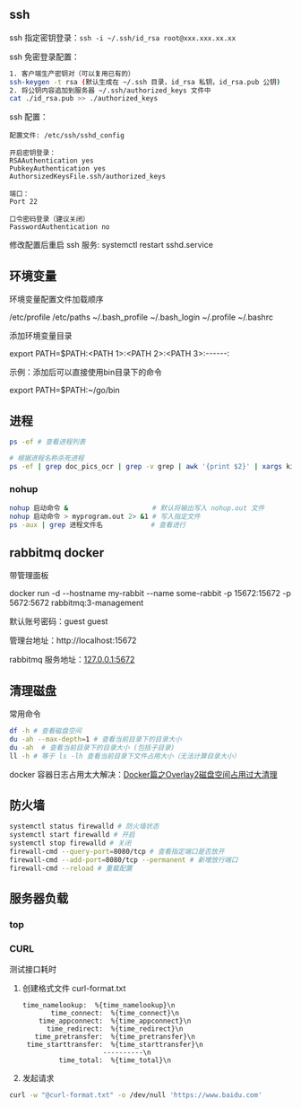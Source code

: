 ## ssh

ssh 指定密钥登录：`ssh -i ~/.ssh/id_rsa root@xxx.xxx.xx.xx`

ssh 免密登录配置：

```bash
1. 客户端生产密钥对（可以复用已有的）
ssh-keygen -t rsa (默认生成在 ~/.ssh 目录，id_rsa 私钥，id_rsa.pub 公钥)
2. 将公钥内容追加到服务器 ~/.ssh/authorized_keys 文件中
cat ./id_rsa.pub >> ./authorized_keys
```

ssh 配置：

```
配置文件: /etc/ssh/sshd_config

开启密钥登录：
RSAAuthentication yes
PubkeyAuthentication yes
AuthorsizedKeysFile.ssh/authorized_keys

端口：
Port 22

口令密码登录（建议关闭）
PasswordAuthentication no
```

修改配置后重启 ssh 服务: systemctl restart sshd.service

## 环境变量

环境变量配置文件加载顺序

/etc/profile /etc/paths ~/.bash_profile ~/.bash_login ~/.profile ~/.bashrc

添加环境变量目录

export PATH=$PATH:<PATH 1>:<PATH 2>:<PATH 3>:------:<PATH N>

示例：添加后可以直接使用bin目录下的命令

export PATH=$PATH:~/go/bin

## 进程

```bash
ps -ef # 查看进程列表

# 根据进程名称杀死进程
ps -ef | grep doc_pics_ocr | grep -v grep | awk '{print $2}' | xargs kill -9
```

### nohup

```bash
nohup 启动命令 &                     # 默认将输出写入 nohup.out 文件
nohup 启动命令 > myprogram.out 2> &1 # 写入指定文件
ps -aux | grep 进程文件名            # 查看进行
```

## rabbitmq docker

带管理面板

docker run -d --hostname my-rabbit --name some-rabbit -p 15672:15672 -p 5672:5672 rabbitmq:3-management

默认账号密码：guest guest

管理台地址：http://localhost:15672

rabbitmq 服务地址：[127.0.0.1:5672](http://127.0.0.1:5672)

## 清理磁盘

常用命令

```bash
df -h # 查看磁盘空间
du -ah --max-depth=1 # 查看当前目录下的目录大小
du -ah  # 查看当前目录下的目录大小 (包括子目录)
ll -h # 等于 ls -lh 查看当前目录下文件占用大小（无法计算目录大小）
```

docker 容器日志占用太大解决：[Docker篇之Overlay2磁盘空间占用过大清理](https://blog.csdn.net/xu710263124/article/details/115622534)

## 防火墙

```bash
systemctl status firewalld # 防火墙状态
systemctl start firewalld # 开启
systemctl stop firewalld # 关闭
firewall-cmd --query-port=8080/tcp # 查看指定端口是否放开
firewall-cmd --add-port=8080/tcp --permanent # 新增放行端口
firewall-cmd --reload # 重载配置
```

## 服务器负载

### top



### CURL

测试接口耗时

1. 创建格式文件 curl-format.txt

   ```
   time_namelookup:  %{time_namelookup}\n
          time_connect:  %{time_connect}\n
       time_appconnect:  %{time_appconnect}\n
         time_redirect:  %{time_redirect}\n
      time_pretransfer:  %{time_pretransfer}\n
    time_starttransfer:  %{time_starttransfer}\n
                       ----------\n
            time_total:  %{time_total}\n
   ```

2. 发起请求

```bash
curl -w "@curl-format.txt" -o /dev/null 'https://www.baidu.com'
```
